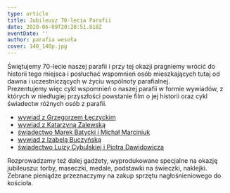 ```yaml
---
type: article
title: Jubileusz 70-lecia Parafii
date: 2020-06-09T20:28:51.818Z
eventDate: ''
author: parafia wesoła
cover: 140_140p.jpg
---
```

Świętujemy 70-lecie naszej parafii i przy tej okazji pragniemy wrócić do historii tego miejsca i posłuchać wspomnień osób mieszkających tutaj od dawna i uczestniczących w życiu wspólnoty parafialnej.\
Prezentujemy więc cykl wspomnień o naszej parafii w formie wywiadów, z których w niedługiej przyszłości powstanie film o jej historii oraz cykl świadectw różnych osób z parafii.

* [wywiad z Grzegorzem Łęczyckim](https://www.youtube.com/watch?v=ezYKclMEknQ&t)
* [wywiad z Katarzyną Zalewską](https://www.youtube.com/watch?v=npRWtXXHXPI&t)
* [świadectwo Marek Batycki i Michał Marciniuk](https://www.youtube.com/watch?v=04q1eOObdTc)
* [wywiad z Izabelą Buczyńską](https://www.youtube.com/watch?v=UuiFlqJeSjk&t)
* [świadectwo Luizy Cybulskiej i Piotra Dawidowicza](https://www.youtube.com/watch?v=vgVCrjOsWF4)

Rozprowadzamy też dalej gadżety, wyprodukowane specjalne na okazję jubileuszu: torby, maseczki, medale, podstawki na świeczki, naklejki. Zebrane pieniądze przeznaczymy na zakup sprzętu nagłośnieniowego do kościoła.

